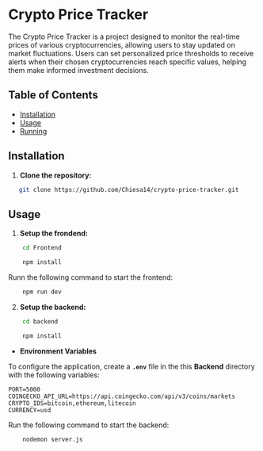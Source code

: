 # Crypto Price Tracker

The Crypto Price Tracker is a project designed to monitor the real-time prices of various cryptocurrencies, allowing users to stay updated on market fluctuations. Users can set personalized price thresholds to receive alerts when their chosen cryptocurrencies reach specific values, helping them make informed investment decisions.

## Table of Contents

- [Installation](#installation)
- [Usage](#usage)
- [Running](#running)

## Installation

1. **Clone the repository:**

```bash
   git clone https://github.com/Chiesa14/crypto-price-tracker.git
```

## Usage

1. **Setup the frondend:**

```bash
    cd Frontend
```

```bash
    npm install
```

Runn the following command to start the frontend:

```bash
    npm run dev
```

2. **Setup the backend:**

```bash
    cd backend
```

```bash
    npm install
```

- **Environment Variables**

To configure the application, create a **`.env`** file in the this **Backend** directory with the following variables:

```plaintext
PORT=5000
COINGECKO_API_URL=https://api.coingecko.com/api/v3/coins/markets
CRYPTO_IDS=bitcoin,ethereum,litecoin
CURRENCY=usd
```

Run the following command to start the backend:

```bash
    nodemon server.js
```

